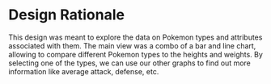 # Design Rationale
This design was meant to explore the data on Pokemon types and attributes associated with them. The main view was a combo of a bar and line chart, allowing to compare different Pokemon types to the heights and weights. By selecting one of the types, we can use our other graphs to find out more information like average attack, defense, etc. 